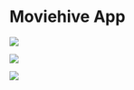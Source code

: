 # Moviehive App

![](https://github.com/zeynepgg/MoviehiveApp/blob/main/Simulator%20Screen%20Recording%20-%20iPod%20touch%20(7th%20generation)%20-%202022-05-04%20at%2023.19.06.gif)

![](https://github.com/zeynepgg/MoviehiveApp/blob/main/Simulator%20Screen%20Recording%20-%20iPod%20touch%20(7th%20generation)%20-%202022-05-04%20at%2023.19.49.gif)

![](https://github.com/zeynepgg/MoviehiveApp/blob/main/Simulator%20Screen%20Recording%20-%20iPod%20touch%20(7th%20generation)%20-%202022-05-04%20at%2023.20.37.gif)
